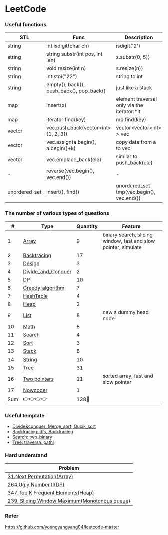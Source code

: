 LeetCode
========

###  Useful functions
|STL| Func | Description | Lib |
| ----- | ----- | ----- | ------ |
|string|int isdigit(char ch)|isdigit('2')| \<cstdio\> |
|string|string substr(int pos, int len)|s.substr(0, 5))|\<string\>|
|string|void resize(int n)|s.resize(n))|\<string\>|
|string|int stoi("22")|string to int|\<string\>|
|string|empty(), back(), push_back(), pop_back()|just like a stack|\<string\>|
|map|insert(x)|element traversal only via the iterator:\*it|\<map\>|
|map|iterator find(key)|mp.find(key)|\<map\>|
|vector|vec.push_back(vector\<int\>{1, 2, 3})|vector\<vector\<int\> \> vec|\<vector\>|
|vector|vec.assign(a.begin(), a.begin()+k)|copy data from a to vec|\<vector\>|
|vector|vec.emplace_back(ele)|similar to push_back(ele)|\<vector\>|
|-|reverse(vec.begin(), vec.end())|-|\<algorithm\>|
|unordered_set|insert(), find()|unordered_set<int> tmp(vec.begin(), vec.end())|\<unordered_set\>|
### The number of various types of questions
| # | Type | Quantity |Feature|
|---|---|---|---|
|1| [Array](https://github.com/frdmu/LeetCode/tree/master/Array) | 9 |binary search, slicing window, fast and slow pointer, simulate|
|2| [Backtracing](https://github.com/frdmu/LeetCode/tree/master/Backtracing) | 17 || 
|3| [Design](https://github.com/frdmu/LeetCode/tree/master/Design) | 3 ||
|4| [Divide_and_Conquer](https://github.com/frdmu/LeetCode/tree/master/Divide_and_Conquer) | 2 | |
|5| [DP](https://github.com/frdmu/LeetCode/tree/master/DP) | 10 | |
|6| [Greedy_algorithm](https://github.com/frdmu/LeetCode/tree/master/Greedy_algorithm)| 7 ||
|7| [HashTable](https://github.com/frdmu/LeetCode/tree/master/HashTable)| 4 ||
|8| [Heap](https://github.com/frdmu/LeetCode/tree/master/heap) | 2 ||
|9| [List](https://github.com/frdmu/LeetCode/tree/master/List)| 8 |new a dummy head node|
|10| [Math](https://github.com/frdmu/LeetCode/tree/master/Math) | 8| |
|11| [Search](https://github.com/frdmu/LeetCode/tree/master/Search) | 4| |
|12| [Sort](https://github.com/frdmu/LeetCode/tree/master/Sort) | 3| |
|13|[Stack](https://github.com/frdmu/LeetCode/tree/master/Stack)|8||
|14|[String](https://github.com/frdmu/LeetCode/tree/master/String)| 10 ||
|15| [Tree](https://github.com/frdmu/LeetCode/tree/master/Tree) | 31 ||
|16|[Two pointers](https://github.com/frdmu/LeetCode/tree/master/Two_pointers)|11|sorted array, fast and slow pointer|
|17|[Nowcoder](https://github.com/frdmu/LeetCode/tree/master/Nowcoder)| 1 ||
|Sum|:point_right::point_right::point_right::point_right:|138:wave:||

### Useful template
- [Divide&conquer: Merge_sort, Qucik_sort](https://github.com/frdmu/LeetCode/tree/master/Template)
- [Backtracing: dfs, Backtracing](https://github.com/frdmu/LeetCode/tree/master/Template)
- [Search: two_binary](https://github.com/frdmu/LeetCode/tree/master/Template)
- [Tree: traversa, pathl](https://github.com/frdmu/LeetCode/tree/master/Template)

### Hard understand
|Problem|
|--|
|[31.Next Permutation(Array)](https://leetcode-cn.com/problems/next-permutation/)|
|[264.Ugly Number II(DP)](https://leetcode-cn.com/problems/ugly-number-ii/)| 
|[347.Top K Frequent Elements(Heap)](https://leetcode-cn.com/problems/top-k-frequent-elements/)|
|[239. Sliding Window Maximum(Monotonous queue)](https://leetcode-cn.com/problems/sliding-window-maximum/)|

### Refer
https://github.com/youngyangyang04/leetcode-master
